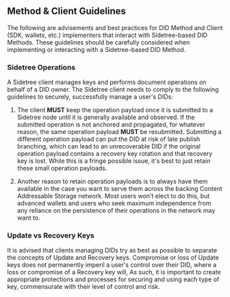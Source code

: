 
## Method & Client Guidelines

The following are advisements and best practices for DID Method and Client (SDK, wallets, etc.) implementers that interact with Sidetree-based DID Methods. These guidelines should be carefully considered when implementing or interacting with a Sidetree-based DID Method.

### Sidetree Operations

A Sidetree client manages keys and performs document operations on behalf of a DID owner. The Sidetree client needs to comply to the following guidelines to securely, successfully manage a user's DIDs:

1. The client ****MUST**** keep the operation payload once it is submitted to a Sidetree node until it is generally available and observed. If the submitted operation is not anchored and propagated, for whatever reason, the same operation payload ****MUST**** be resubmitted. Submitting a different operation payload can put the DID at risk of late publish branching, which can lead to an unrecoverable DID if the original operation payload contains a recovery key rotation and that recovery key is lost. While this is a fringe possible issue, it's best to just retain these small operation payloads.

2. Another reason to retain operation payloads is to always have them available in the case you want to serve them across the backing Content Addressable Storage network. Most users won't elect to do this, but advanced wallets and users who seek maximum independence from any reliance on the persistence of their operations in the network may want to.

### Update vs Recovery Keys

It is advised that clients managing DIDs try as best as possible to separate the concepts of Update and Recovery keys. Compromise or loss of Update keys does not permanently imperil a user's control over their DID, where a loss or compromise of a Recovery key will, As such, it is important to create appropriate protections and processes for securing and using each type of key, commensurate with their level of control and risk.